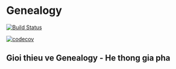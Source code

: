 # Genealogy

[![Build Status](https://travis-ci.org/phuongdm1987/genealogy_new.svg?branch=dev)](https://travis-ci.org/phuongdm1987/genealogy_new)

[![codecov](https://codecov.io/gh/phuongdm1987/genealogy_new/branch/master/graph/badge.svg)](https://codecov.io/gh/phuongdm1987/genealogy_new)

## Gioi thieu ve Genealogy - He thong gia pha

